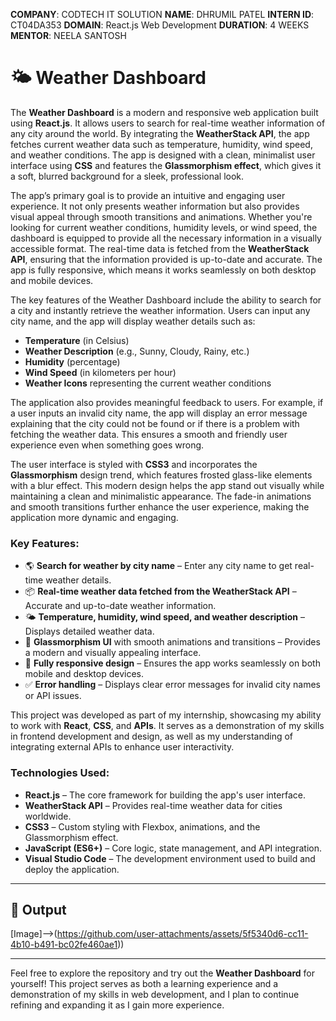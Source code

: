  **COMPANY**: CODTECH IT SOLUTION
 **NAME**: DHRUMIL PATEL
 **INTERN ID**: CT04DA353
 **DOMAIN**: React.js Web Development
 **DURATION**: 4 WEEKS
 **MENTOR**: NEELA SANTOSH

# 🌤 Weather Dashboard 

The **Weather Dashboard** is a modern and responsive web application built using **React.js**. It allows users to search for real-time weather information of any city around the world. By integrating the **WeatherStack API**, the app fetches current weather data such as temperature, humidity, wind speed, and weather conditions. The app is designed with a clean, minimalist user interface using **CSS** and features the **Glassmorphism effect**, which gives it a soft, blurred background for a sleek, professional look.

The app’s primary goal is to provide an intuitive and engaging user experience. It not only presents weather information but also provides visual appeal through smooth transitions and animations. Whether you're looking for current weather conditions, humidity levels, or wind speed, the dashboard is equipped to provide all the necessary information in a visually accessible format. The real-time data is fetched from the **WeatherStack API**, ensuring that the information provided is up-to-date and accurate. The app is fully responsive, which means it works seamlessly on both desktop and mobile devices.

The key features of the Weather Dashboard include the ability to search for a city and instantly retrieve the weather information. Users can input any city name, and the app will display weather details such as:

- **Temperature** (in Celsius)
- **Weather Description** (e.g., Sunny, Cloudy, Rainy, etc.)
- **Humidity** (percentage)
- **Wind Speed** (in kilometers per hour)
- **Weather Icons** representing the current weather conditions

The application also provides meaningful feedback to users. For example, if a user inputs an invalid city name, the app will display an error message explaining that the city could not be found or if there is a problem with fetching the weather data. This ensures a smooth and friendly user experience even when something goes wrong.

The user interface is styled with **CSS3** and incorporates the **Glassmorphism** design trend, which features frosted glass-like elements with a blur effect. This modern design helps the app stand out visually while maintaining a clean and minimalistic appearance. The fade-in animations and smooth transitions further enhance the user experience, making the application more dynamic and engaging.

### Key Features:
- 🌎 **Search for weather by city name** – Enter any city name to get real-time weather details.
- 📦 **Real-time weather data fetched from the WeatherStack API** – Accurate and up-to-date weather information.
- 🌤 **Temperature, humidity, wind speed, and weather description** – Displays detailed weather data.
- 🧊 **Glassmorphism UI** with smooth animations and transitions – Provides a modern and visually appealing interface.
- 📱 **Fully responsive design** – Ensures the app works seamlessly on both mobile and desktop devices.
- ✅ **Error handling** – Displays clear error messages for invalid city names or API issues.

This project was developed as part of my internship, showcasing my ability to work with **React**, **CSS**, and **APIs**. It serves as a demonstration of my skills in frontend development and design, as well as my understanding of integrating external APIs to enhance user interactivity.

### Technologies Used:
- **React.js** – The core framework for building the app's user interface.
- **WeatherStack API** – Provides real-time weather data for cities worldwide.
- **CSS3** – Custom styling with Flexbox, animations, and the Glassmorphism effect.
- **JavaScript (ES6+)** – Core logic, state management, and API integration.
- **Visual Studio Code** – The development environment used to build and deploy the application.

---
## 📸 Output

[Image]-->(https://github.com/user-attachments/assets/5f5340d6-cc11-4b10-b491-bc02fe460ae1))

---

Feel free to explore the repository and try out the **Weather Dashboard** for yourself! This project serves as both a learning experience and a demonstration of my skills in web development, and I plan to continue refining and expanding it as I gain more experience.

